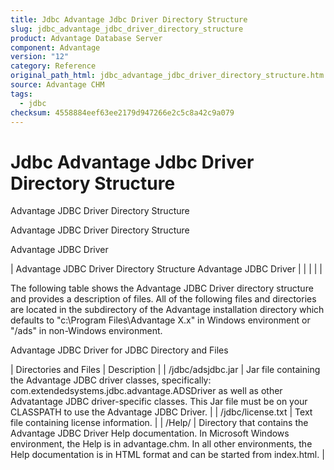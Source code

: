 ```yaml
---
title: Jdbc Advantage Jdbc Driver Directory Structure
slug: jdbc_advantage_jdbc_driver_directory_structure
product: Advantage Database Server
component: Advantage
version: "12"
category: Reference
original_path_html: jdbc_advantage_jdbc_driver_directory_structure.htm
source: Advantage CHM
tags:
  - jdbc
checksum: 4558884eef63ee2179d947266e2c5c8a42c9a079
---
```


# Jdbc Advantage Jdbc Driver Directory Structure

Advantage JDBC Driver Directory Structure

Advantage JDBC Driver Directory Structure

Advantage JDBC Driver

| Advantage JDBC Driver Directory Structure  Advantage JDBC Driver |  |  |  |  |

The following table shows the Advantage JDBC Driver directory structure and provides a description of files. All of the following files and directories are located in the subdirectory of the Advantage installation directory which defaults to "c:\Program Files\Advantage X.x" in Windows environment or "/ads" in non-Windows environment.

Advantage JDBC Driver for JDBC Directory and Files

| Directories and Files | Description |
| /jdbc/adsjdbc.jar | Jar file containing the Advantage JDBC driver classes, specifically:  com.extendedsystems.jdbc.advantage.ADSDriver  as well as other Advatantage JDBC driver-specific classes. This Jar file must be on your CLASSPATH to use the Advantage JDBC Driver. |
| /jdbc/license.txt | Text file containing license information. |
| /Help/ | Directory that contains the Advantage JDBC Driver Help documentation. In Microsoft Windows environment, the Help is in advantage.chm. In all other environments, the Help documentation is in HTML format and can be started from index.html. |

